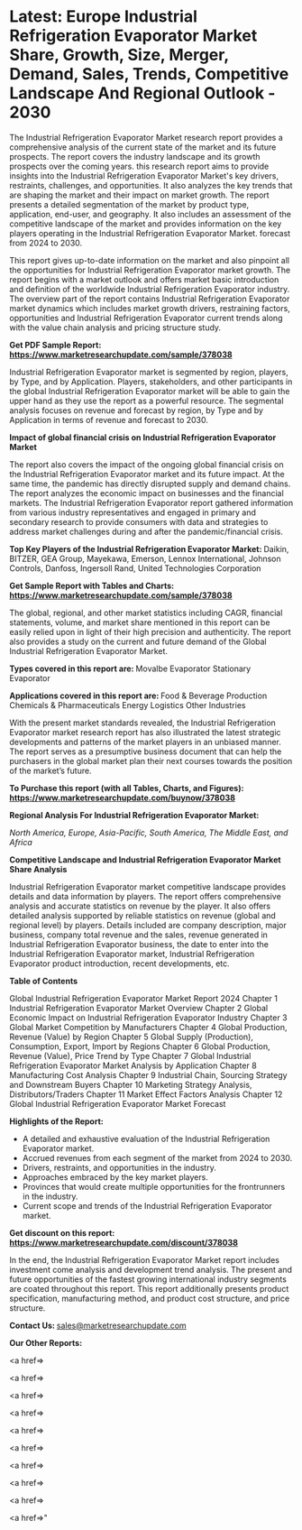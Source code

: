 # Latest: Europe Industrial Refrigeration Evaporator Market Share, Growth, Size, Merger, Demand, Sales, Trends, Competitive Landscape And Regional Outlook - 2030

The Industrial Refrigeration Evaporator Market research report provides a comprehensive analysis of the current state of the market and its future prospects. The report covers the industry landscape and its growth prospects over the coming years. this research report aims to provide insights into the Industrial Refrigeration Evaporator Market's key drivers, restraints, challenges, and opportunities. It also analyzes the key trends that are shaping the market and their impact on market growth. The report presents a detailed segmentation of the market by product type, application, end-user, and geography. It also includes an assessment of the competitive landscape of the market and provides information on the key players operating in the Industrial Refrigeration Evaporator Market. forecast from 2024 to 2030.

This report gives up-to-date information on the market and also pinpoint all the opportunities for Industrial Refrigeration Evaporator market growth. The report begins with a market outlook and offers market basic introduction and definition of the worldwide Industrial Refrigeration Evaporator industry. The overview part of the report contains Industrial Refrigeration Evaporator market dynamics which includes market growth drivers, restraining factors, opportunities and Industrial Refrigeration Evaporator current trends along with the value chain analysis and pricing structure study.

<strong><b>Get PDF Sample Report: <a href=https://www.marketresearchupdate.com/sample/378038>https://www.marketresearchupdate.com/sample/378038</a></b></strong>

Industrial Refrigeration Evaporator market is segmented by region, players, by Type, and by Application. Players, stakeholders, and other participants in the global Industrial Refrigeration Evaporator market will be able to gain the upper hand as they use the report as a powerful resource. The segmental analysis focuses on revenue and forecast by region, by Type and by Application in terms of revenue and forecast to 2030.

<strong><b>Impact of global financial crisis on Industrial Refrigeration Evaporator Market</b></strong>

The report also covers the impact of the ongoing global financial crisis on the Industrial Refrigeration Evaporator market and its future impact. At the same time, the pandemic has directly disrupted supply and demand chains. The report analyzes the economic impact on businesses and the financial markets. The Industrial Refrigeration Evaporator report gathered information from various industry representatives and engaged in primary and secondary research to provide consumers with data and strategies to address market challenges during and after the pandemic/financial crisis.

<strong><b>Top Key Players of the Industrial Refrigeration Evaporator Market:
</b></strong>Daikin, BITZER, GEA Group, Mayekawa, Emerson, Lennox International, Johnson Controls, Danfoss, Ingersoll Rand, United Technologies Corporation<strong><b>
</b></strong>

<strong><b>Get Sample Report with Tables and Charts: <a href=https://www.marketresearchupdate.com/sample/378038>https://www.marketresearchupdate.com/sample/378038</a></b></strong>

The global, regional, and other market statistics including CAGR, financial statements, volume, and market share mentioned in this report can be easily relied upon in light of their high precision and authenticity. The report also provides a study on the current and future demand of the Global Industrial Refrigeration Evaporator Market.

<strong><b>Types covered in this report are:
</b></strong>Movalbe Evaporator
Stationary Evaporator<strong><b>
</b></strong>

<strong><b>Applications covered in this report are:
</b></strong>Food & Beverage Production
Chemicals & Pharmaceuticals
Energy
Logistics
Other Industries<strong><b>
</b></strong>

With the present market standards revealed, the Industrial Refrigeration Evaporator market research report has also illustrated the latest strategic developments and patterns of the market players in an unbiased manner. The report serves as a presumptive business document that can help the purchasers in the global market plan their next courses towards the position of the market’s future.

<strong><b>To Purchase this report (with all Tables, Charts, and Figures): <a href=https://www.marketresearchupdate.com/buynow/378038>https://www.marketresearchupdate.com/buynow/378038</a></b></strong>

<strong><b>Regional Analysis For Industrial Refrigeration Evaporator Market:</b></strong>

<em><i>North America, Europe, Asia-Pacific, South America, The Middle East, and Africa</i></em>

<strong><b>Competitive Landscape and Industrial Refrigeration Evaporator Market Share Analysis</b></strong>

Industrial Refrigeration Evaporator market competitive landscape provides details and data information by players. The report offers comprehensive analysis and accurate statistics on revenue by the player. It also offers detailed analysis supported by reliable statistics on revenue (global and regional level) by players. Details included are company description, major business, company total revenue and the sales, revenue generated in Industrial Refrigeration Evaporator business, the date to enter into the Industrial Refrigeration Evaporator market, Industrial Refrigeration Evaporator product introduction, recent developments, etc.

<strong><b>Table of Contents</b></strong>

Global Industrial Refrigeration Evaporator Market Report 2024
Chapter 1 Industrial Refrigeration Evaporator Market Overview
Chapter 2 Global Economic Impact on Industrial Refrigeration Evaporator Industry
Chapter 3 Global Market Competition by Manufacturers
Chapter 4 Global Production, Revenue (Value) by Region
Chapter 5 Global Supply (Production), Consumption, Export, Import by Regions
Chapter 6 Global Production, Revenue (Value), Price Trend by Type
Chapter 7 Global Industrial Refrigeration Evaporator Market Analysis by Application
Chapter 8 Manufacturing Cost Analysis
Chapter 9 Industrial Chain, Sourcing Strategy and Downstream Buyers
Chapter 10 Marketing Strategy Analysis, Distributors/Traders
Chapter 11 Market Effect Factors Analysis
Chapter 12 Global Industrial Refrigeration Evaporator Market Forecast

<strong><b>Highlights of the Report:</b></strong>

- A detailed and exhaustive evaluation of the Industrial Refrigeration Evaporator market.
- Accrued revenues from each segment of the market from 2024 to 2030.
- Drivers, restraints, and opportunities in the industry.
- Approaches embraced by the key market players.
- Provinces that would create multiple opportunities for the frontrunners in the industry.
- Current scope and trends of the Industrial Refrigeration Evaporator market.

<strong><b>Get discount on this report: <a href=https://www.marketresearchupdate.com/discount/378038>https://www.marketresearchupdate.com/discount/378038</a></b></strong>

In the end, the Industrial Refrigeration Evaporator Market report includes investment come analysis and development trend analysis. The present and future opportunities of the fastest growing international industry segments are coated throughout this report. This report additionally presents product specification, manufacturing method, and product cost structure, and price structure.

<strong><b>Contact Us:
</b></strong>sales@marketresearchupdate.com

<strong>Our Other Reports:</strong>

<a href=></a>

<a href=></a>

<a href=></a>

<a href=></a>

<a href=></a>

<a href=></a>

<a href=></a>

<a href=></a>

<a href=></a>

<a href=></a>"
